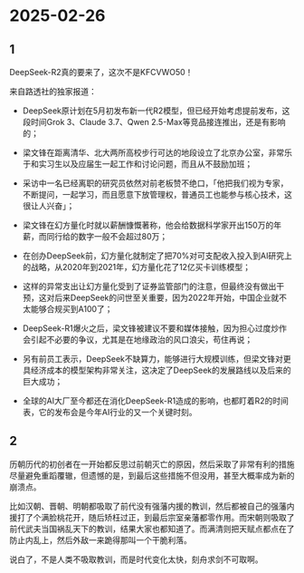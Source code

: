 # 2025-02-26

## 1

DeepSeek-R2真的要来了，这次不是KFCVWO50！

来自路透社的独家报道：

- DeepSeek原计划在5月初发布新一代R2模型，但已经开始考虑提前发布，这段时间Grok 3、Claude 3.7、Qwen 2.5-Max等竞品接连推出，还是有影响的；

- 梁文锋在距离清华、北大两所高校步行可达的地段设立了北京办公室，非常乐于和实习生以及应届生一起工作和讨论问题，而且从不鼓励加班；

- 采访中一名已经离职的研究员依然对前老板赞不绝口，「他把我们视为专家，不断提问，一起学习，而且愿意下放管理权，普通员工也能参与核心技术，这很让人兴奋」；

- 梁文锋在幻方量化时就以薪酬慷慨著称，他会给数据科学家开出150万的年薪，而同行给的数字一般不会超过80万；

- 在创办DeepSeek前，幻方量化就制定了把70%对可支配收入投入到AI研究上的战略，从2020年到2021年，幻方量化花了12亿买卡训练模型；

- 这样的异常支出让幻方量化受到了证券监管部门的注意，但最终没有做出干预，这对后来DeepSeek的问世至关重要，因为2022年开始，中国企业就不太能够合规买到A100了；

- DeepSeek-R1爆火之后，梁文锋被建议不要和媒体接触，因为担心过度炒作会引起不必要的争议，尤其是在地缘政治的风口浪尖，苟住再说；

- 另有前员工表示，DeepSeek不缺算力，能够进行大规模训练，但梁文锋对更具经济成本的模型架构非常关注，这决定了DeepSeek的发展路线以及后来的巨大成功；

- 全球的AI大厂至今都还在消化DeepSeek-R1造成的影响，也都盯着R2的时间表，它的发布会是今年AI行业的又一个关键时刻。

## 2

历朝历代的初创者在一开始都反思过前朝灭亡的原因，然后采取了非常有利的措施尽量避免重蹈覆辙，但遗憾的是，到最后这些措施不但没用，甚至大概率成为新的崩溃点。

比如汉朝、晋朝、明朝都吸取了前代没有强藩内援的教训，然后都被自己的强藩内援打了个满脸桃花开，随后矫枉过正，到最后宗室亲藩都零作用。而宋朝则吸取了前代武夫当国祸乱天下的教训，结果大家也都知道了。而满清则把天赋点都点在了防止内乱上，然后外敌一来跪得那叫一个干脆利落。

说白了，不是人类不吸取教训，而是时代变化太快，刻舟求剑不可取啊。

